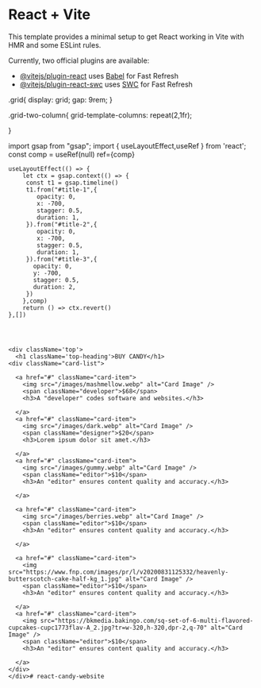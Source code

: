 # React + Vite

This template provides a minimal setup to get React working in Vite with HMR and some ESLint rules.

Currently, two official plugins are available:

- [@vitejs/plugin-react](https://github.com/vitejs/vite-plugin-react/blob/main/packages/plugin-react/README.md) uses [Babel](https://babeljs.io/) for Fast Refresh
- [@vitejs/plugin-react-swc](https://github.com/vitejs/vite-plugin-react-swc) uses [SWC](https://swc.rs/) for Fast Refresh



.grid{
    display: grid;
    gap: 9rem;
}

.grid-two-column{
    grid-template-columns: repeat(2,1fr);

}

import gsap from "gsap";
import { useLayoutEffect,useRef } from 'react';
const comp = useRef(null)
ref={comp}

    useLayoutEffect(() => {
        let ctx = gsap.context(() => {
         const t1 = gsap.timeline()
         t1.from("#title-1",{
            opacity: 0,
            x: -700,
            stagger: 0.5,
            duration: 1, 
         }).from("#title-2",{
            opacity: 0,
            x: -700,
            stagger: 0.5,
            duration: 1, 
         }).from("#title-3",{
           opacity: 0,
           y: -700,
           stagger: 0.5,
           duration: 2,
         })
        },comp)
        return () => ctx.revert()
    },[])




    <div className='top'>
      <h1 className='top-heading'>BUY CANDY</h1>
    <div className="card-list">
      
      <a href="#" className="card-item">
        <img src="/images/mashmellow.webp" alt="Card Image" />
        <span className="developer">$68</span>
        <h3>A "developer" codes software and websites.</h3>
        
      </a>
      <a href="#" className="card-item">
        <img src="/images/dark.webp" alt="Card Image" />
        <span className="designer">$20</span>
        <h3>Lorem ipsum dolor sit amet.</h3>
        
      </a>
      <a href="#" className="card-item">
        <img src="/images/gummy.webp" alt="Card Image" />
        <span className="editor">$10</span>
        <h3>An "editor" ensures content quality and accuracy.</h3>
        
      </a>

      <a href="#" className="card-item">
        <img src="/images/berries.webp" alt="Card Image" />
        <span className="editor">$10</span>
        <h3>An "editor" ensures content quality and accuracy.</h3>
        
      </a>

      <a href="#" className="card-item">
        <img src="https://www.fnp.com/images/pr/l/v20200831125332/heavenly-butterscotch-cake-half-kg_1.jpg" alt="Card Image" />
        <span className="editor">$10</span>
        <h3>An "editor" ensures content quality and accuracy.</h3>
        
      </a>
      <a href="#" className="card-item">
        <img src="https://bkmedia.bakingo.com/sq-set-of-6-multi-flavored-cupcakes-cupc1773flav-A_2.jpg?tr=w-320,h-320,dpr-2,q-70" alt="Card Image" />
        <span className="editor">$10</span>
        <h3>An "editor" ensures content quality and accuracy.</h3>
        
      </a>
    </div>
    </div># react-candy-website
